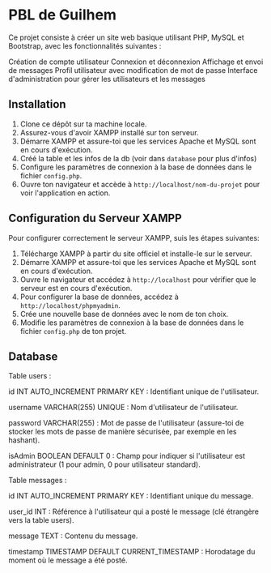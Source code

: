 # PBL de Guilhem 

Ce projet consiste à créer un site web basique utilisant PHP, MySQL et Bootstrap, avec les fonctionnalités suivantes :

Création de compte utilisateur
Connexion et déconnexion
Affichage et envoi de messages
Profil utilisateur avec modification de mot de passe
Interface d'administration pour gérer les utilisateurs et les messages


## Installation

1. Clone ce dépôt sur ta machine locale.
2. Assurez-vous d'avoir XAMPP installé sur ton serveur.
3. Démarre XAMPP et assure-toi que les services Apache et MySQL sont en cours d'exécution.
4. Créé la table et les infos de la db (voir dans `database` pour plus d'infos)
5. Configure les paramètres de connexion à la base de données dans le fichier `config.php`.
6. Ouvre ton navigateur et accède à `http://localhost/nom-du-projet` pour voir l'application en action.

## Configuration du Serveur XAMPP

Pour configurer correctement le serveur XAMPP, suis les étapes suivantes:

1. Télécharge XAMPP à partir du site officiel et installe-le sur le serveur.
2. Démarre XAMPP et assure-toi que les services Apache et MySQL sont en cours d'exécution.
3. Ouvre le navigateur et accédez à `http://localhost` pour vérifier que le serveur est en cours d'exécution.
4. Pour configurer la base de données, accédez à `http://localhost/phpmyadmin`.
5. Crée une nouvelle base de données avec le nom de ton choix.
6. Modifie les paramètres de connexion à la base de données dans le fichier `config.php` de ton projet.

## Database

Table users :

id INT AUTO_INCREMENT PRIMARY KEY : Identifiant unique de l'utilisateur.

username VARCHAR(255) UNIQUE : Nom d'utilisateur de l'utilisateur.

password VARCHAR(255) : Mot de passe de l'utilisateur (assure-toi de stocker les mots de passe de manière sécurisée, par exemple en les hashant).

isAdmin BOOLEAN DEFAULT 0 : Champ pour indiquer si l'utilisateur est administrateur (1 pour admin, 0 pour utilisateur standard).


Table messages :

id INT AUTO_INCREMENT PRIMARY KEY : Identifiant unique du message.

user_id INT : Référence à l'utilisateur qui a posté le message (clé étrangère vers la table users).

message TEXT : Contenu du message.

timestamp TIMESTAMP DEFAULT CURRENT_TIMESTAMP : Horodatage du moment où le message a été posté.



